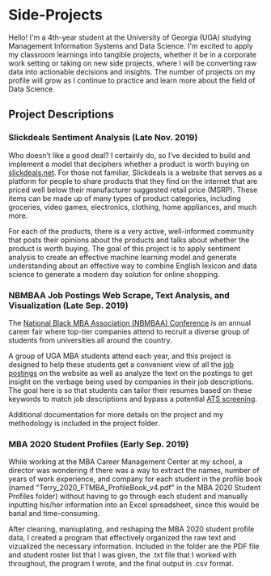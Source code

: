 # Side-Projects

Hello! I'm a 4th-year student at the University of Georgia (UGA) studying Management Information Systems and Data Science. I'm excited to apply my classroom learnings into tangible projects, whether it be in a corporate work setting or taking on new side projects, where I will be converting raw data into actionable decisions and insights. The number of projects on my profile will grow as I continue to practice and learn more about the field of Data Science.

<h2>Project Descriptions</h2>

<h3>Slickdeals Sentiment Analysis (Late Nov. 2019)</h3>
<p>
  Who doesn’t like a good deal? I certainly do, so I’ve decided to build and implement a model that deciphers whether a product is worth buying on <a href="http://slickdeals.net" target="_blank">slickdeals.net</a>. For those not familiar, Slickdeals is a website that serves as a platform for people to share products that they find on the internet that are priced well below their manufacturer suggested retail price (MSRP). These items can be made up of many types of product categories, including groceries, video games, electronics, clothing, home appliances, and much more.
</p>

<p>
  For each of the products, there is a very active, well-informed community that posts their opinions about the products and talks about whether the product is worth buying. The goal of this project is to apply sentiment analysis to create an effective machine learning model and generate understanding about an effective way to combine English lexicon and data science to generate a modern day solution for online shopping.
</p>
  
<h3>NBMBAA Job Postings Web Scrape, Text Analysis, and Visualization (Late Sep. 2019)</h3>
<p>The <a href="https://nbmbaa.org/conference/" target="_blank">National Black MBA Association (NBMBAA) Conference</a> is an annual career fair where top-tier companies attend to recruit a diverse group of students from universities all around the country.</p>

<p>A group of UGA MBA students attend each year, and this project is designed to help these students get a convenient view of all the <a href="https://careersuccess.nbmbaa.org/jobs/?keywords=&event_id=4070&sort=" target="_blank">job postings</a> on the website as well as analyze the text on the postings to get insight on the verbage being used by companies in their job descriptions. The goal here is so that students can tailor their resumes based on these keywords to match job descriptions and bypass a potential <a href="https://www.topresume.com/career-advice/what-is-an-ats-resume" target="_blank">ATS screening</a>.
</p>

<p>Additional documentation for more details on the project and my methodology is included in the project folder.</p>

<h3>MBA 2020 Student Profiles (Early Sep. 2019)</h3>
<p>While working at the MBA Career Management Center at my school, a director was wondering if there was a way to extract the names, number of years of work experience, and company for each student in the profile book (named "Terry_2020_FTMBA_ProfileBook_v4.pdf" in the MBA 2020 Student Profiles folder) without having to go through each student and manually inputting his/her information into an Excel spreadsheet, since this would be banal and time-consuming.</p>

<p>After cleaning, maniuplating, and reshaping the MBA 2020 student profile data, I created a program that effectively organized the raw text and vizualized the necessary information. Included in the folder are the PDF file and student roster list that I was given, the .txt file that I worked with throughout, the program I wrote, and the final output in .csv format. </p>
